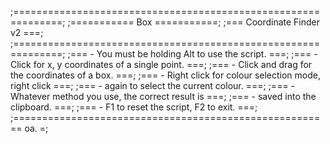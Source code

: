 ;==============================================================;
;===========                   Box                  ===========;
;===                   Coordinate Finder v2                 ===;
;==============================================================;
;===  - You must be holding Alt to use the script.          ===;
;===  - Click for x, y coordinates of a single point.       ===;
;===  - Click and drag for the coordinates of a box.        ===;
;===  - Right click for colour selection mode, right click  ===;
;===  - again to select the current colour.                 ===;
;===  - Whatever method you use, the correct result is      ===;
;===  - saved into the clipboard.                           ===;
;===  - F1 to reset the script, F2 to exit.                 ===;
;=======================================================  oa. =;
